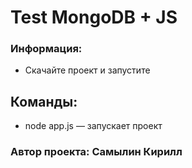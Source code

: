 # Test MongoDB + JS

### Информация:
* Скачайте проект и запустите

## Команды:
* node app.js — запускает проект   

### Автор проекта: Самылин Кирилл
